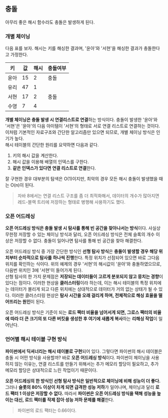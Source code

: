 ## 충돌
아무리 좋은 해시 함수라도 충돌은 발생하게 된다.

### 개별 체이닝
다음 표를 보자. 해시는 키를 해싱한 결과며, '윤아'와 '서현'을 해싱한 결과가 충돌한다고 가정한다.

| 키  | 값  | 해시 | 충돌여부 |
|----|----|----|-----|
| 윤아 | 15 | 2  | 충돌  |
| 유리 | 47 | 1  |     |
| 서현 | 17 | 2  | 충돌  |
| 수영 | 7  | 4  |     |

**개별 체이닝은 충돌 발생 시 연결리스트로 연결**하는 방식이다. 충돌이 발생한 '윤아'와 '서현'은 '윤아'의 다음 아이템이 '서현'의 형태로 서로 연결 리스트로 연결하는 것이다. 이처럼 기본적인 자료구조와 간단한 알고리즘만 있으면 되므로, 개별 체이닝 방식은 인기가 높다.<br>
해시 테이블의 간단한 원리를 요약하면 다음과 같다.
1. 키의 해시 값을 계산한다.
2. 해시 값을 이용해 배열의 인덱스를 구한다.
3. **같은 인덱스가 있다면 연결 리스트로 연결**한다.

잘 구현한 경우 대부분의 탐색은 O(1)이지만, 최악의 경우 모든 해시 충돌이 발생했을 때는 O(n)이 된다.
> 자바 8에서는 연결 리스트 구조를 좀 더 최적화해서, 데이터의 개수가 많아지면 레드-블랙 트리에 저장하는 형태로 병행해 사용하기도 했다.

### 오픈 어드레싱
**오픈 어드레싱 방식은 충돌 발생 시 탐사를 통해 빈 공간을 찾아나서는 방식**이다. 사실상 무한정 저장할 수 있는 체이닝 방식과 달리, 오픈 어드레싱 방식은 전체 슬록의 개수 이상은 저장할 수 없다. 충돌이 일어나면 탐사를 통해 빈 공간을 찾아 해결한다.

오픈 어드레싱 방식 중 가장 간단한 방식인 **선형 탐사 방식**은 **충돌이 발생할 경우 해당 위치부터 순차적으로 탐사를 하나씩 진행**한다. 특정 위치가 선점되어 있으면 바로 그다음 위치를 확인하는 식이다. 위의 예제의 경우 '서현'의 해시값이 '윤아'와 충돌하였으므로, 다음번 위치인 3에 '서현'이 들어가게 된다.<br>
선형 탐사의 한 가지 문제점은 **저장되는 데이터들이 고르게 분포되지 않고 뭉치는 경향**이 있다는 점이다. 이러한 현상을 **클러스터링**이라 하는데, 이는 해시 테이블의 특정 위치에는 데이터가 몰리게 되고 다른 위치에는 상대적으로 데이터가 거의 없는 상태가 될 수 있다. 이러한 클러스터링 현상은 **탐사 시간을 오래 걸리게 하며, 전체적으로 해싱 효율을 떨어뜨리는 원인**이 된다.

오픈 어드레싱 방식은 기준이 되는 **로드 팩터 비율을 넘어서게 되면, 그로스 팩터의 비율에 따라 더 큰 크기의 또 다른 버킷을 생성한 후 여기에 새롭게 복사**하는 **리해싱 작업**이 일어난다.

### 언어별 해시 테이블 구현 방식
**파이썬에서 딕셔너리는 해시 테이블로 구현**되어 있다. 그렇다면 파이썬의 해시 테이블은 충돌 시 어떤 방식을 사용할까? 바로 **오픈 어드레싱 방식**이다. 파이썬이 체이닝을 사용하지 않는 이유는, 연결 리스트를 만들기 위해서는 추가 메모리 할당이 필요하고, 추가 메모리 할당은 상대적으로 느린 작업이기 때문이다.

**오픈 어드레싱의 한 방식인 선형 탐사 방식은 일반적으로 체이닝에 비해 성능이 더 좋다.** 그러나 **슬롯의 80% 이상이 차게 되면 급격한 성능 저하**가 일어나며, 체이닝과 달리 **로드 팩터 1 이상은 저장할 수 없다.** 따라서 **파이썬은 오픈 어드레싱 방식을 택해 성능을 높이는 대신, 로드 팩터를 작제 잡아 성능 저하 문제를 해결**한다.
> 파이썬의 로드 팩터는 0.66이다.